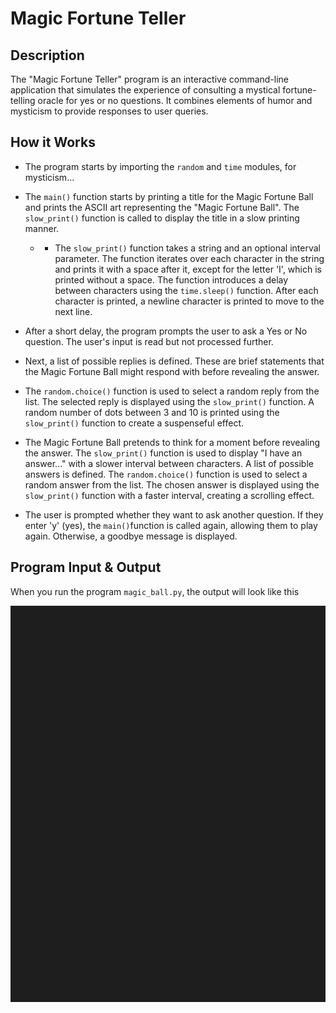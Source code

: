# Magic Fortune Teller

## Description

The "Magic Fortune Teller" program is an interactive command-line application that simulates the experience of consulting a mystical fortune-telling oracle for yes or no questions. It combines elements of humor and mysticism to provide responses to user queries.

## How it Works

- The program starts by importing the `random` and `time` modules, for mysticism...

- The `main()` function starts by printing a title for the Magic Fortune Ball and prints the ASCII art representing the "Magic Fortune Ball". The `slow_print()` function is called to display the title in a slow printing manner.
    - - The `slow_print()` function takes a string and an optional interval parameter. The function iterates over each character in the string and prints it with a space after it, except for the letter 'I', which is printed without a space. The function introduces a delay between characters using the `time.sleep()` function. After each character is printed, a newline character is printed to move to the next line.

- After a short delay, the program prompts the user to ask a Yes or No question. The user's input is read but not processed further.

- Next, a list of possible replies is defined. These are brief statements that the Magic Fortune Ball might respond with before revealing the answer.

- The `random.choice()` function is used to select a random reply from the list. The selected reply is displayed using the `slow_print()` function. A random number of dots between 3 and 10 is printed using the `slow_print()` function to create a suspenseful effect.

- The Magic Fortune Ball pretends to think for a moment before revealing the answer. The `slow_print()` function is used to display "I have an answer..." with a slower interval between characters. A list of possible answers is defined. The `random.choice()` function is used to select a random answer from the list. The chosen answer is displayed using the `slow_print()` function with a faster interval, creating a scrolling effect.

- The user is prompted whether they want to ask another question. If they enter 'y' (yes), the `main()`function is called again, allowing them to play again. Otherwise, a goodbye message is displayed.

## Program Input & Output

When you run the program `magic_ball.py`, the output will look like this

![Magic Ball Results](output/magic-ball-result.gif)
